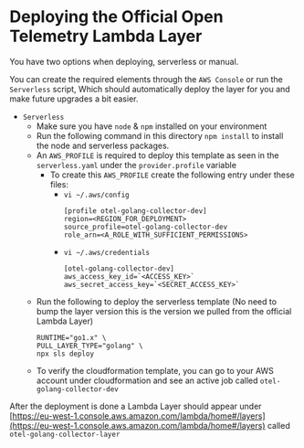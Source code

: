# Deploying the Official Open Telemetry Lambda Layer

You have two options when deploying, serverless or manual.

You can create the required elements through the `AWS Console` or
run the `Serverless` script, Which should automatically deploy the layer for you and make future upgrades a bit easier.

- `Serverless`
    - Make sure you have `node` & `npm` installed on your environment
    - Run the following command in this directory `npm install` to install the node and serverless packages.
    - An `AWS_PROFILE` is required to deploy this template as seen in the `serverless.yaml` under the `provider.profile` variable
        - To create this `AWS_PROFILE` create the following entry under these files:
            - `vi ~/.aws/config`
              ```
              [profile otel-golang-collector-dev]
              region=<REGION_FOR_DEPLOYMENT>
              source_profile=otel-golang-collector-dev
              role_arn=<A_ROLE_WITH_SUFFICIENT_PERMISSIONS>
              ```
            - `vi ~/.aws/credentials`
              ```
              [otel-golang-collector-dev]
              aws_access_key_id=`<ACCESS_KEY>`
              aws_secret_access_key=`<SECRET_ACCESS_KEY>`
              ```
    - Run the following to deploy the serverless template (No need to bump the layer version this is the version we pulled from the official Lambda Layer)
      ```
      RUNTIME="go1.x" \
      PULL_LAYER_TYPE="golang" \
      npx sls deploy
      ```
    - To verify the cloudformation template, you can go to your AWS account under cloudformation and see an active job called `otel-golang-collector-dev`

After the deployment is done a Lambda Layer should appear under [https://eu-west-1.console.aws.amazon.com/lambda/home#/layers](https://eu-west-1.console.aws.amazon.com/lambda/home#/layers) called `otel-golang-collector-layer`




